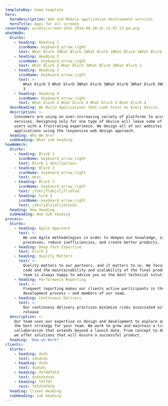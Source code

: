 ```yaml
---
templateKey: home-template
hero:
  heroDescription: Web and Mobile application development services
  heroTitle: Apps for all screens
coverImage: assets/screen-shot-2018-08-28-at-12.07.23-pm.png
whatWeDo:
  blurbs:
    - heading: Heading 1
      iconName: keyboard_arrow_right
      text: What Blurb 1What Blurb 1What Blurb 1What Blurb 1What Blurb 1
    - heading: Heading 2
      iconName: keyboard_arrow_right
      text: What Blurb 2 What Blurb 2What Blurb 2What Blurb 2
    - heading: Heading 3
      iconName: keyboard_arrow_right
      text: >-
        What blurb 3 What blurb 3What blurb 3What blurb 3What blurb 3What blurb
        3
    - heading: Heading 4
      iconName: keyboard_arrow_right
      text: What blurb 4 What blurb 4 What blurb 4 What blurb 4
  descHeading: We Build Applications that Look Great on Every Device
  description: >-
    Consumers are using an ever-increasing variety of platforms to access
    services. Designing only for one type of device will leave some of your
    users with a frustrating experience. We design all of our websites and
    applications using the responsive web design approach. 
  heading: Who We Are?
  subHeading: What sub heading
howWeWork:
  blurbs:
    - heading: Blurb 1
      iconName: keyboard_arrow_right
      text: Blurb 1 descriptions
    - heading: Blurb 2
      iconName: keyboard_arrow_right
      text: desc
    - heading: Blurb 3
      iconName: keyboard_arrow_right
      text: jfskljfldkjsljflsdfsd
    - heading: lurb 4
      iconName: keyboard_arrow_right
      text: jdksljdlsjdlsjdlksds
  heading: How Heading
  subHeading: How Sub heading
process:
  blurbs:
    - heading: Agile Approach
      text: >-
        We use Agile methodologies in order to deepen our knowledge, improve our
        processes, reduce inefficiencies, and create better products.
    - heading: Deep Tech Expertise
      text: blurb 2
    - heading: Quality Matters
      text: >-
        Quality matters to our partners, and it matters to us. We focus on clean
        code and the maintainability and scalability of the final product. Our
        team is always happy to advise you on the best technical solutions.
    - heading: Performance Reporting
      text: >-
        Frequent reporting makes our clients active participants in the
        development process – and members of our team.
    - heading: Continuous Delivery
      text: >-
        Our continuous delivery practices minimize risks associated with a
        release
  description: >-
    Our team uses our expertise in design and development to explore and define
    the best strategy for your team. We work to grow and maintain a transparent
    collaboration that extends beyond a launch date. From concept to delivery,
    we offer solutions that will ensure a successful product.
  heading: 'How we Work? '
clients:
  blurbs:
    - heading: dsds
      text: sdsdsds
    - heading: dsds
      text: dsdsds
    - heading: dsfddfdfd
      text: dsdsdsdsds
    - heading: fdffdf
      text: fdfdfdfdfd
  heading: Client Heading
  subHeading: sub heading
---
```


